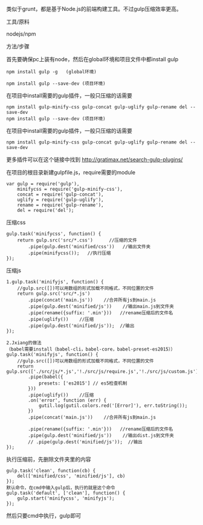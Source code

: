 类似于grunt，都是基于Node.js的前端构建工具。不过gulp压缩效率更高。

工具/原料

nodejs/npm

方法/步骤

首先要确保pc上装有node，然后在global环境和项目文件中都install gulp
```
npm install gulp -g   (global环境)

npm install gulp --save-dev (项目环境)    
```
在项目中install需要的gulp插件，一般只压缩的话需要
```
npm install gulp-minify-css gulp-concat gulp-uglify gulp-rename del --save-dev 
npm install gulp --save-dev (项目环境)
```
在项目中install需要的gulp插件，一般只压缩的话需要
```
npm install gulp-minify-css gulp-concat gulp-uglify gulp-rename del --save-dev

```
更多插件可以在这个链接中找到 http://gratimax.net/search-gulp-plugins/

在项目的根目录新建gulpfile.js，require需要的module

```
var gulp = require('gulp'),
    minifycss = require('gulp-minify-css'),
    concat = require('gulp-concat'),
    uglify = require('gulp-uglify'),
    rename = require('gulp-rename'),
    del = require('del');
```

压缩css
```
gulp.task('minifycss', function() {
    return gulp.src('src/*.css')      //压缩的文件
        .pipe(gulp.dest('minified/css'))   //输出文件夹
        .pipe(minifycss());   //执行压缩
});
```

压缩js
```
1.gulp.task('minifyjs', function() {
    //gulp.src([])可以用数组的形式加载不同格式，不同位置的文件
    return gulp.src('src/*.js')
        .pipe(concat('main.js'))    //合并所有js到main.js
        .pipe(gulp.dest('minified/js'))    //输出main.js到文件夹
        .pipe(rename({suffix: '.min'}))   //rename压缩后的文件名
        .pipe(uglify())    //压缩
        .pipe(gulp.dest('minified/js'));  //输出
});

2.Jxiang的做法
（babel需要install（babel-cli，babel-core，babel-preset-es2015））
gulp.task('minifyjs', function() {
    //gulp.src([])可以用数组的形式加载不同格式，不同位置的文件
	return gulp.src(['./src/js/*.js','!./src/js/require.js','!./src/js/custom.js'])
		.pipe(babel({
			presets: ['es2015'] // es5检查机制
		}))
		.pipe(uglify())    //压缩
		.on('error', function (err) {
			gutil.log(gutil.colors.red('[Error]'), err.toString());
		})
		.pipe(concat('main.js'))    //合并所有js到main.js

		.pipe(rename({suffix: '.min'}))   //rename压缩后的文件名
		.pipe(gulp.dest('minified/js'))    //输出dist.js到文件夹
        // .pipe(gulp.dest('minified/js'));  //输出
});

```

执行压缩前，先删除文件夹里的内容
```
gulp.task('clean', function(cb) {
    del(['minified/css', 'minified/js'], cb)
});
默认命令，在cmd中输入gulp后，执行的就是这个命令
gulp.task('default', ['clean'], function() {
    gulp.start('minifycss', 'minifyjs');
});
```

然后只要cmd中执行，gulp即可
